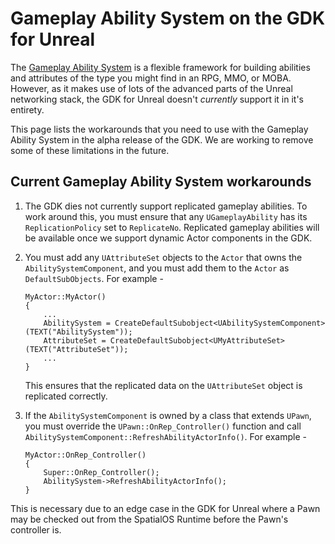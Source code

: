 # Gameplay Ability System on the GDK for Unreal

The [Gameplay Ability System](https://docs.unrealengine.com/en-us/Gameplay/GameplayAbilitySystem) is a flexible framework for building abilities and attributes of the type you might find in an RPG, MMO, or MOBA. However, as it makes use of lots of the advanced parts of the Unreal networking stack, the GDK for Unreal doesn't *currently* support it in it's entirety. 

This page lists the workarounds that you need to use with the Gameplay Ability System in the alpha release of the GDK. We are working to remove some of these limitations in the future.

## Current Gameplay Ability System workarounds
1. The GDK dies not currently support replicated gameplay abilities. To work around this, you must ensure that any `UGameplayAbility` has its `ReplicationPolicy` set to `ReplicateNo`. Replicated gameplay abilities will be available once we support dynamic Actor components in the GDK.
2. You must add any `UAttributeSet` objects to the `Actor` that owns the `AbilitySystemComponent`, and you must add them to the `Actor` as `DefaultSubObjects`. For example -

    ```
    MyActor::MyActor()
    {
        ...
        AbilitySystem = CreateDefaultSubobject<UAbilitySystemComponent>(TEXT("AbilitySystem"));
        AttributeSet = CreateDefaultSubobject<UMyAttributeSet>(TEXT("AttributeSet"));
        ...
    }
    ```
    
    This ensures that the replicated data on the `UAttributeSet` object is replicated correctly.    
3. If the `AbilitySystemComponent` is owned by a class that extends `UPawn`, you must override the `UPawn::OnRep_Controller()` function and call `AbilitySystemComponent::RefreshAbilityActorInfo()`. For example -

    ```
    MyActor::OnRep_Controller()
    {
        Super::OnRep_Controller();
        AbilitySystem->RefreshAbilityActorInfo();
    }
    ```
    
This is necessary due to an edge case in the GDK for Unreal where a Pawn may be checked out from the SpatialOS Runtime before the Pawn's controller is.
